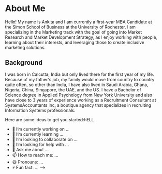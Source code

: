 # About Me

Hello! My name is Ankita and I am currently a first-year MBA Candidate at the Simon School of Business at the University of Rochester. I am specializing in the Marketing track with the goal of going into Market Research and Market Development Strategy, as I enjoy working with people, learning about their interests, and leveraging those to create inclusive marketing solutions. 

## Background

I was born in Calcutta, India but only lived there for the first year of my life. Because of my father's job, my family would move from country to country quite often, so other than India, I have also lived in Saudi Arabia, Ghana, Nigeria, China, Singapore, the UAE, and the US. I have a Bachelor of Science degree in Applied Psychology from New York University and also have close to 3 years of experience working as a Recruitment Consultant at SystemsAccountants Inc, a boutique agency that specializes in recruiting Information Systems professionals. 

Here are some ideas to get you started:hELL
- 🔭 I’m currently working on ...
- 🌱 I’m currently learning ...
- 👯 I’m looking to collaborate on ...
- 🤔 I’m looking for help with ...
- 💬 Ask me about ...
- 📫 How to reach me: ...
- 😄 Pronouns: ...
- ⚡ Fun fact: ...
-->
